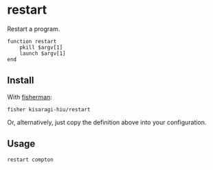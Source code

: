 # restart

Restart a program.

```fish
function restart
    pkill $argv[1]
    launch $argv[1]
end
```

## Install

With [fisherman](//github.com/fisherman/fisherman):

```fish
fisher kisaragi-hiu/restart
```

Or, alternatively, just copy the definition above into your configuration.

## Usage

```fish
restart compton
```
